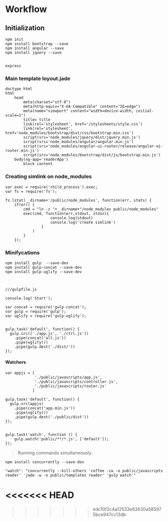 # Workflow

## Initialization

    npm init
    npm install bootstrap --save
    npm install angular --save
    npm install jquery --save


    express


### Main template loyout.jade

    doctype html
    html
        head
            meta(charset="utf-8")
            meta(http-equiv="X-UA-Compatible" content="IE=edge")
            meta(name="viewport" content="width=device-width, initial-scale=1")            
            title= title
            link(rel='stylesheet', href='/stylesheets/style.css')
            link(rel='stylesheet', href='node_modules/bootstrap/dist/css/bootstrap.min.css')
            script(src='node_modules/jquery/dist/jquery.min.js')
            script(src='node_modules/angular/angular.min.js')
            script(src='node_modules/angular-ui-router/release/angular-ui-router.min.js')
            script(src='node_modules/bootstrap/dist/js/bootstrap.min.js')
        body(ng-app='readerApp')
            block content



### Creating simlink on node_modules

    var exec = require('child_process').exec;
    var fs = require('fs');

    fs.lstat(__dirname+'/public/node_modules', function(err, stats) {
        if(err) {
            cmd = "ln -s "+__dirname+"/node_modules public/node_modules"
            exec(cmd, function(err,stdout, stdin){
                        console.log(stdout)
                        console.log('create simlink')
                    }
                )
            }
        });   







### Minifycations


    npm install gulp  --save-dev
    npm install gulp-concat --save-dev
    npm install gulp-uglify --save-dev



    ///gulpfile.js

    console.log('Start');

    var concat = require('gulp-concat');
    var gulp = require('gulp');
    var uglify = require('gulp-uglify');


    gulp.task('default', function() {
      gulp.src(['./app.js', './ctrl.js'])
        .pipe(concat('all.js'))
        .pipe(uglify())
        .pipe(gulp.dest('./dist/'))
    });


#### Watchers


    var appjs = [
                 './public/javascripts/app.js',
                 './public/javascripts/controller.js',
                 './public/javascripts/router.js'
                ]

    gulp.task('default', function() {
      gulp.src(appjs)
        .pipe(concat('app.min.js'))
        .pipe(uglify())
        .pipe(gulp.dest('./public/dist'))
    });


    gulp.task('watch', function () {
        gulp.watch('public/**/*.js', ['default']);
    });


> Running commands simultaneously.

    npm install concurrently --save-dev  

    "watch": "concurrently --kill-others 'coffee -cw -o public/javascripts reader' 'jade -w -o public/templates reader' 'gulp watch'"
<<<<<<< HEAD
=======


>>>>>>> edc10f2c4a12533e63630a585975bce947cc13db

